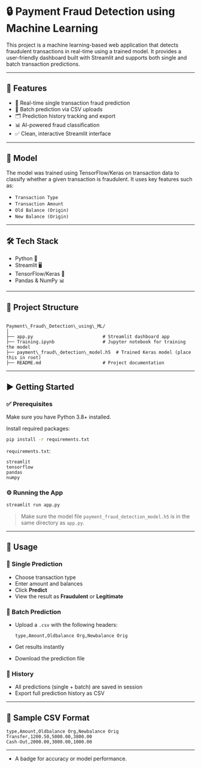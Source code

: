 # 🔒 Payment Fraud Detection using Machine Learning

This project is a machine learning-based web application that detects fraudulent transactions in real-time using a trained model. It provides a user-friendly dashboard built with Streamlit and supports both single and batch transaction predictions.

---

## 🚀 Features

- 🔮 Real-time single transaction fraud prediction
- 📂 Batch prediction via CSV uploads
- 🗂️ Prediction history tracking and export
- 📊 AI-powered fraud classification
- ✅ Clean, interactive Streamlit interface

---

## 🧠 Model

The model was trained using TensorFlow/Keras on transaction data to classify whether a given transaction is fraudulent. It uses key features such as:

- `Transaction Type`
- `Transaction Amount`
- `Old Balance (Origin)`
- `New Balance (Origin)`

---

## 🛠️ Tech Stack

- Python 🐍
- Streamlit 🖥️
- TensorFlow/Keras 🤖
- Pandas & NumPy 📊

---

## 📁 Project Structure

```

Payment\_Fraud\_Detection\_using\_ML/
│
├── app.py                          # Streamlit dashboard app
├── Training.ipynb                  # Jupyter notebook for training the model
├── payment\_fraud\_detection\_model.h5  # Trained Keras model (place this in root)
├── README.md                       # Project documentation

````

---

## ▶️ Getting Started

### ✅ Prerequisites

Make sure you have Python 3.8+ installed.

Install required packages:

```bash
pip install -r requirements.txt
````

`requirements.txt`:

```
streamlit
tensorflow
pandas
numpy
```

### ⚙️ Running the App

```bash
streamlit run app.py
```

> Make sure the model file `payment_fraud_detection_model.h5` is in the same directory as `app.py`.

---

## 📌 Usage

### 🔹 Single Prediction

* Choose transaction type
* Enter amount and balances
* Click **Predict**
* View the result as **Fraudulent** or **Legitimate**

### 🔹 Batch Prediction

* Upload a `.csv` with the following headers:

  ```
  type,Amount,Oldbalance Org,Newbalance Orig
  ```
* Get results instantly
* Download the prediction file

### 🔹 History

* All predictions (single + batch) are saved in session
* Export full prediction history as CSV

---

## 🧾 Sample CSV Format

```csv
type,Amount,Oldbalance Org,Newbalance Orig
Transfer,1200.50,5000.00,3800.00
Cash-Out,2000.00,3000.00,1000.00
```

---




- A badge for accuracy or model performance.
```
